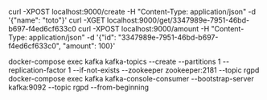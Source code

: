 curl -XPOST localhost:9000/create -H "Content-Type: application/json" -d '{"name": "toto"}'
curl -XGET localhost:9000/get/3347989e-7951-46bd-b697-f4ed6cf633c0
curl -XPOST localhost:9000/amount -H "Content-Type: application/json" -d '{"id": "3347989e-7951-46bd-b697-f4ed6cf633c0", "amount": 100}'

docker-compose exec kafka kafka-topics --create --partitions 1 --replication-factor 1 --if-not-exists --zookeeper zookeeper:2181  --topic rgpd
docker-compose exec kafka kafka-console-consumer --bootstrap-server kafka:9092 --topic rgpd --from-beginning